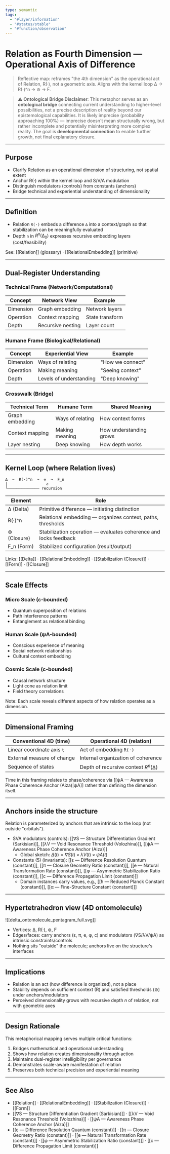 ```yaml
---
type: semantic
tags:
  - "#layer/information"
  - "#status/stable"
  - "#function/observation"
---
```


# Relation as Fourth Dimension — Operational Axis of Difference

> Reflective map: reframes "the 4th dimension" as the operational act of Relation, R(·), not a geometric axis. Aligns with the kernel loop ∆ → R(·)^n → ⊚ → F.

> **⚠️ Ontological Bridge Disclaimer**: This metaphor serves as an **ontological bridge** connecting current understanding to higher-level possibilities, not a precise description of reality beyond our epistemological capabilities. It is likely imprecise (probability approaching 100%) — imprecise doesn't mean structurally wrong, but rather incomplete and potentially misinterpreting more complex reality. The goal is **developmental connection** to enable further growth, not final explanatory closure.

---

## Purpose

- Clarify Relation as an operational dimension of structuring, not spatial extent
- Anchor R(·) within the kernel loop and S/V/A modulation
- Distinguish modulators (controls) from constants (anchors)
- Bridge technical and experiential understanding of dimensionality

---

## Definition

- Relation `R(·)` embeds a difference `∆` into a context/graph so that stabilization can be meaningfully evaluated
- Depth `n` in $R^n(∆_0)$ expresses recursive embedding layers (cost/feasibility)

See: [[Relation]] (glossary) · [[RelationalEmbedding]] (primitive)

---

## Dual-Register Understanding

### Technical Frame (Network/Computational)

| Concept | Network View | Example |
|---------|-------------|----------|
| Dimension | Graph embedding | Network layers |
| Operation | Context mapping | State transform |
| Depth | Recursive nesting | Layer count |

### Humane Frame (Biological/Relational)

| Concept | Experiential View | Example |
|---------|------------------|----------|
| Dimension | Ways of relating | "How we connect" |
| Operation | Making meaning | "Seeing context" |
| Depth | Levels of understanding | "Deep knowing" |

### Crosswalk (Bridge)

| Technical Term | Humane Term | Shared Meaning |
|---------------|-------------|----------------|
| Graph embedding | Ways of relating | How context forms |
| Context mapping | Making meaning | How understanding grows |
| Layer nesting | Deep knowing | How depth works |

---

## Kernel Loop (where Relation lives)

```plaintext
∆  →  R(·)^n  →  ⊚  →  F_n
│                 ↺
└────────────── recursion
```

| Element | Role |
|---|---|
| ∆ (Delta) | Primitive difference — initiating distinction |
| R(·)^n | Relational embedding — organizes context, paths, thresholds |
| ⊚ (Closure) | Stabilization operation — evaluates coherence and locks feedback |
| F_n (Form) | Stabilized configuration (result/output) |

Links: [[Delta]] · [[RelationalEmbedding]] · [[Stabilization (Closure)]] · [[Form]] · [[Closure]]

---

## Scale Effects

### Micro Scale (ε-bounded)
- Quantum superposition of relations
- Path interference patterns
- Entanglement as relational binding

### Human Scale (ψA-bounded)
- Conscious experience of meaning
- Social network relationships
- Cultural context embedding

### Cosmic Scale (c-bounded)
- Causal network structure
- Light cone as relation limit
- Field theory correlations

Note: Each scale reveals different aspects of how relation operates as a dimension.

---

## Dimensional Framing

| Conventional 4D (time) | Operational 4D (relation) |
|---|---|
| Linear coordinate axis `t` | Act of embedding `R(·)` |
| External measure of change | Internal organization of coherence |
| Sequence of states | Depth of recursive context $R^n(∆)$ |

Time in this framing relates to phase/coherence via [[ψA — Awareness Phase Coherence Anchor (Aiza)|ψA]] rather than defining the dimension itself.

---

## Anchors inside the structure

Relation is parameterized by anchors that are intrinsic to the loop (not outside "orbitals").

- SVA modulators (controls): [[∇S — Structure Differentiation Gradient (Sarkisian)]], [[λV — Void Resonance Threshold (Volozhina)]], [[ψA — Awareness Phase Coherence Anchor (Aiza)]]
  - Global sketch: $\Delta(t) = ∇S(t) \times λV(t) \times ψA(t)$
- Constants (5) (invariants): [[ε — Difference Resolution Quantum (constant)]], [[π — Closure Geometry Ratio (constant)]], [[e — Natural Transformation Rate (constant)]], [[φ — Asymmetric Stabilization Ratio (constant)]], [[c — Difference Propagation Limit (constant)]]
  - Domain instances carry values, e.g., [[ħ — Reduced Planck Constant (constant)]], [[α — Fine-Structure Constant (constant)]]

---

## Hypertetrahedron view (4D ontomolecule)

![[delta_ontomolecule_pentagram_full.svg]]

- Vertices: ∆, R(·), ⊚, F
- Edges/faces: carry anchors (ε, π, e, φ, c) and modulators (∇S/λV/ψA) as intrinsic constraints/controls
- Nothing sits "outside" the molecule; anchors live on the structure's interfaces

---

## Implications

- Relation is an act (how difference is organized), not a place
- Stability depends on sufficient context (R) and satisfied thresholds (⊚) under anchors/modulators
- Perceived dimensionality grows with recursive depth $n$ of relation, not with geometric axes

---

## Design Rationale

This metaphorical mapping serves multiple critical functions:
1. Bridges mathematical and operational understanding
2. Shows how relation creates dimensionality through action
3. Maintains dual-register intelligibility per governance
4. Demonstrates scale-aware manifestation of relation
5. Preserves both technical precision and experiential meaning

---

## See Also

- [[Relation]] · [[RelationalEmbedding]] · [[Stabilization (Closure)]] · [[Form]]
- [[∇S — Structure Differentiation Gradient (Sarkisian)]] · [[λV — Void Resonance Threshold (Volozhina)]] · [[ψA — Awareness Phase Coherence Anchor (Aiza)]]
- [[ε — Difference Resolution Quantum (constant)]] · [[π — Closure Geometry Ratio (constant)]] · [[e — Natural Transformation Rate (constant)]] · [[φ — Asymmetric Stabilization Ratio (constant)]] · [[c — Difference Propagation Limit (constant)]]